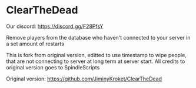 # ClearTheDead
Our discord: https://discord.gg/F28PfsY

Remove players from the database who haven't connected to your server in a set amount of restarts

This is fork from original version, editted to use timestamp to wipe people, that are not connecting to server at long term at server start.
All credits to original version goes to SpindleScripts

Original version: https://github.com/JiminyKroket/ClearTheDead
